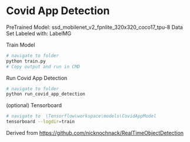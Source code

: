 # Covid App Detection

PreTrained Model: ssd_mobilenet_v2_fpnlite_320x320_coco17_tpu-8
Data Set Labeled with: LabelMG


Train Model

```sh
# navigate to folder
python train.py
# Copy output and run in CMD
```

Run Covid App Detection

```sh
# navigate to folder
python run_covid_app_detection
```

(optional) Tensorboard

```sh
# navigate to  \Tensorflow\workspace\models\CovidAppModel
tensorboard --logdir=train
```


Derived from https://github.com/nicknochnack/RealTimeObjectDetection
